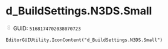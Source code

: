 # d_BuildSettings.N3DS.Small
![](/img/d_BuildSettings.N3DS.Small.png)
GUID: `5168174702038070723`
```
EditorGUIUtility.IconContent("d_BuildSettings.N3DS.Small")
```
